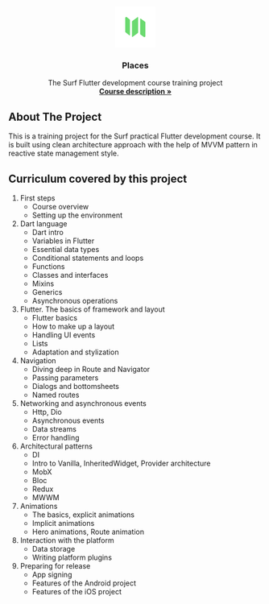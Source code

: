 <!-- PROJECT LOGO -->
<br />
<p align="center">
  <a href="https://github.com/nullskill/surf-flutter-course-larkin">
    <img src="https://github.com/nullskill/surf-flutter-course-larkin/blob/master/res/icons/app/prod.png" alt="Logo" width="80" height="80">
  </a>

  <h3 align="center">Places</h3>

  <p align="center">
    The Surf Flutter development course training project
    <br />
    <a href="https://education.surf.ru/"><strong>Course description »</strong></a>
    <br />
  </p>
</p>



<!-- ABOUT THE PROJECT -->
## About The Project

This is a training project for the Surf practical Flutter development course. It is built using clean architecture approach with the help of MVVM pattern in reactive state management style.



<!-- CURRICULUM -->
## Curriculum covered by this project

<ol>
    <li>First steps
      <ul>
        <li>Course overview</li>
        <li>Setting up the environment</li>
      </ul>
    </li>
    <li>Dart language
      <ul>
        <li>Dart intro</li>
        <li>Variables in Flutter</li>
        <li>Essential data types</li>
        <li>Conditional statements and loops</li>
        <li>Functions</li>
        <li>Classes and interfaces</li>
        <li>Mixins</li>
        <li>Generics</li>
        <li>Asynchronous operations</li>
      </ul>
    </li>
    <li>Flutter. The basics of framework and layout
      <ul>
        <li>Flutter basics</li>
        <li>How to make up a layout</li>
        <li>Handling UI events</li>
        <li>Lists</li>
        <li>Adaptation and stylization</li>
      </ul>
    </li>
    <li>Navigation
      <ul>
        <li>Diving deep in Route and Navigator</li>
        <li>Passing parameters</li>
        <li>Dialogs and bottomsheets</li>
        <li>Named routes</li>
      </ul>
    </li>
    <li>Networking and asynchronous events
      <ul>
        <li>Http, Dio</li>
        <li>Asynchronous events</li>
        <li>Data streams</li>
        <li>Error handling</li>
      </ul>
    </li>
    <li>Architectural patterns
      <ul>
        <li>DI</li>
        <li>Intro to Vanilla, InheritedWidget, Provider architecture</li>
        <li>MobX</li>
        <li>Bloc</li>
        <li>Redux</li>
        <li>MWWM</li>
      </ul>
    </li>
    <li>Animations
      <ul>
        <li>The basics, explicit animations</li>
        <li>Implicit animations</li>
        <li>Hero animations, Route animation</li>
      </ul>
    </li>
    <li>Interaction with the platform
      <ul>
        <li>Data storage</li>
        <li>Writing platform plugins</li>
      </ul>
    </li>
    <li>Preparing for release
      <ul>
        <li>App signing</li>
        <li>Features of the Android project</li>
        <li>Features of the iOS project</li>
      </ul>
    </li>
  </ol>